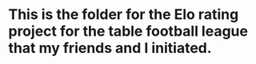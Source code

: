 # This is the folder for the Elo rating project for the table football league that my friends and I initiated.
